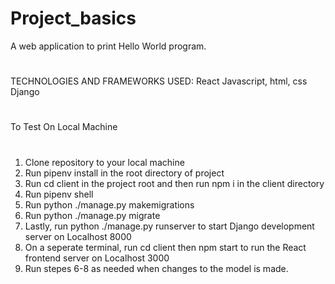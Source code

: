 # Project_basics
A web application to print Hello World program.
#
TECHNOLOGIES AND FRAMEWORKS USED:
React
Javascript, html, css
Django
#
To Test On Local Machine
#
1. Clone repository to your local machine
2. Run pipenv install in the root directory of project
3. Run cd client in the project root and then run npm i in the client directory
4. Run pipenv shell
5. Run python ./manage.py makemigrations
6. Run python ./manage.py migrate
7. Lastly, run python ./manage.py runserver to start Django development server on Localhost 8000
8. On a seperate terminal, run cd client then npm start to run the React frontend server on Localhost 3000
9. Run stepes 6-8 as needed when changes to the model is made.